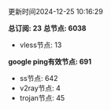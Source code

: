 更新时间2024-12-25 10:16:29

**总订阅: 23**
**总节点: 6038**
- vless节点: 13

**google ping有效节点: 691**
- ss节点: 642
- v2ray节点: 4
- trojan节点: 45
